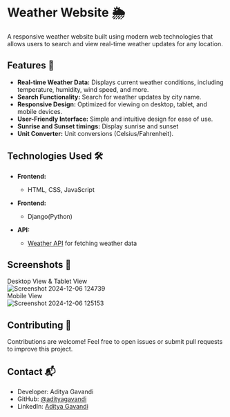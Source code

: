 # Weather Website 🌦️

A responsive weather website built using modern web technologies that allows users to search and view real-time weather updates for any location.

## Features 🚀

- **Real-time Weather Data:** Displays current weather conditions, including temperature, humidity, wind speed, and more.
- **Search Functionality:** Search for weather updates by city name.
- **Responsive Design:** Optimized for viewing on desktop, tablet, and mobile devices.
- **User-Friendly Interface:** Simple and intuitive design for ease of use.
- **Sunrise and Sunset timings:** Display sunrise and sunset
- **Unit Converter:** Unit conversions (Celsius/Fahrenheit).

## Technologies Used 🛠️

- **Frontend:**
  - HTML, CSS, JavaScript

- **Frontend:**
  - Django(Python)
- **API:**
  - [Weather API](https://www.weatherapi.com/) for fetching weather data

## Screenshots 📸
Desktop View & Tablet View <br />
![Screenshot 2024-12-06 124739](https://github.com/user-attachments/assets/92fde2d6-773b-4b99-a1d4-2b713e7bd4a0)<br />
Mobile View<br />
![Screenshot 2024-12-06 125153](https://github.com/user-attachments/assets/dfa0e2d9-0df0-4d1f-a1af-d41c5bcd75d6)<br />

## Contributing 🤝
Contributions are welcome! Feel free to open issues or submit pull requests to improve this project.

## Contact 📬
- Developer: Aditya Gavandi
- GitHub: [@adityagavandi](https://github.com/adityagavandi61)
- LinkedIn: [Aditya Gavandi](https://www.linkedin.com/in/adityagavandi/)

